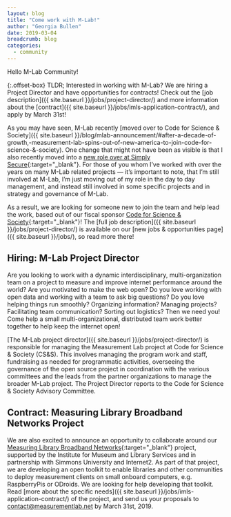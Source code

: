 ```yaml
---
layout: blog
title: "Come work with M-Lab!"
author: "Georgia Bullen"
date: 2019-03-04
breadcrumb: blog
categories:
  - community
---
```


Hello M-Lab Community!

{:.offset-box}
TLDR; Interested in working with M-Lab? We are hiring a Project Director and have opportunities for contracts! Check out the [job description]({{ site.baseurl }}/jobs/project-director/) and more information about the [contract]({{ site.baseurl }}/jobs/imls-application-contract/), and apply by March 31st!
<!--more-->

As you may have seen, M-Lab recently [moved over to Code for Science & Society]({{ site.baseurl }}/blog/mlab-announcement/#after-a-decade-of-growth,-measurement-lab-spins-out-of-new-america-to-join-code-for-science-&-society). One change that might not have been as visible is that I also recently moved into a [new role over at Simply Secure](https://simplysecure.org/blog/hello-georgia){:target="_blank"}. For those of you whom I’ve worked with over the years on many M-Lab related projects — it’s important to note, that I’m still involved at M-Lab, I’m just moving out of my role in the day to day management, and instead still involved in some specific projects and in strategy and governance of M-Lab.

As a result, we are looking for someone new to join the team and help lead the work, based out of our fiscal sponsor [Code for Science & Society](https://codeforscience.org){:target="_blank"}! The [full job description]({{ site.baseurl }}/jobs/project-director/) is available on our [new jobs & opportunities page]({{ site.baseurl }}/jobs/), so read more there!

## Hiring: M-Lab Project Director

Are you looking to work with a dynamic interdisciplinary, multi-organization team on a project to measure and improve internet performance around the world? Are you motivated to make the web open? Do you love working with open data and working with a team to ask big questions? Do you love helping things run smoothly? Organizing information? Managing projects? Facilitating team communication? Sorting out logistics? Then we need you! Come help a small multi-organizational, distributed team work better together to help keep the internet open!

[The M-Lab project director]({{ site.baseurl }}/jobs/project-director/) is responsible for managing the Measurement Lab project at Code for Science & Society (CS&S). This involves managing the program work and staff, fundraising as needed for programmatic activities, overseeing the governance of the open source project in coordination with the various committees and the leads from the partner organizations to manage the broader M-Lab project. The Project Director reports to the Code for Science & Society Advisory Committee.

## Contract: Measuring Library Broadband Networks Project

We are also excited to announce an opportunity to collaborate around our [Measuring Library Broadband Networks](http://slis.simmons.edu/blogs/mlbn/){:target="_blank"} project, supported by the Institute for Museum and Library Services and in partnership with Simmons University and Internet2. As part of that project, we are developing an open toolkit to enable libraries and other communities to deploy measurement clients on small onboard computers, e.g. RaspberryPis or ODroids. We are looking for help developing that toolkit. Read [more about the specific needs]({{ site.baseurl }}/jobs/imls-application-contract/) of the project, and send us your proposals to [contact@measurementlab.net](mailto:contact@measurementlab.net) by March 31st, 2019.
